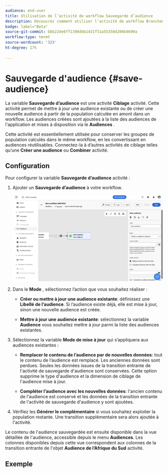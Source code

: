 ```yaml
---
audience: end-user
title: Utilisation de l’activité de workflow Sauvegarde d’audience
description: Découvrez comment utiliser l’activité de workflow Branchement.
badge: label="Beta"
source-git-commit: bbb22de6ff1398dbb1431f51a55350d206b4690a
workflow-type: tm+mt
source-wordcount: '323'
ht-degree: 17%

---
```



# Sauvegarde d&#39;audience {#save-audience}

<!--
>[!CONTEXTUALHELP]
>id="???"
>title="Save audience activity"
>abstract="The Save audience activity allows you to..."
-->

La variable **Sauvegarde d’audience** est une activité **Ciblage** activité. Cette activité permet de mettre à jour une audience existante ou de créer une nouvelle audience à partir de la population calculée en amont dans un workflow. Les audiences créées sont ajoutées à la liste des audiences de l&#39;application et mises à disposition via le **Audiences** .

Cette activité est essentiellement utilisée pour conserver les groupes de population calculés dans le même workflow, en les convertissant en audiences réutilisables. Connectez-la à d’autres activités de ciblage telles qu’une **Créer une audience** ou **Combiner** activité.

## Configuration

Pour configurer la variable **Sauvegarde d’audience** activité :

1. Ajouter un **Sauvegarde d’audience** à votre workflow.

   ![](../assets/workflow-save-audience.png)

1. Dans le **Mode** , sélectionnez l’action que vous souhaitez réaliser :

   * **Créer ou mettre à jour une audience existante**: définissez une **Libellé de l’audience**. Si l’audience existe déjà, elle est mise à jour, sinon une nouvelle audience est créée.

   * **Mettre à jour une audience existante**: sélectionnez la variable **Audience** vous souhaitez mettre à jour parmi la liste des audiences existantes.

1. Sélectionnez la variable **Mode de mise à jour** qui s’appliquera aux audiences existantes :

   * **Remplacer le contenu de l’audience par de nouvelles données**: tout le contenu de l’audience est remplacé. Les anciennes données sont perdues. Seules les données issues de la transition entrante de l&#39;activité de sauvegarde d&#39;audience sont conservées. Cette option supprime le type d&#39;audience et la dimension de ciblage de l&#39;audience mise à jour.

   * **Compléter l’audience avec les nouvelles données**: l&#39;ancien contenu de l&#39;audience est conservé et les données de la transition entrante de l&#39;activité de sauvegarde d&#39;audience y sont ajoutées.

1. Vérifiez les **Générer le complémentaire** si vous souhaitez exploiter la population restante. Une transition supplémentaire sera alors ajoutée à l&#39;activité.

Le contenu de l&#39;audience sauvegardée est ensuite disponible dans la vue détaillée de l&#39;audience, accessible depuis le menu **Audiences**. Les colonnes disponibles depuis cette vue correspondent aux colonnes de la transition entrante de l&#39;objet **Audience de l’Afrique du Sud** activité.


## Exemple



